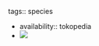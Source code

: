 tags:: species

- availability:: tokopedia
- ![](https://peach-geographical-bat-397.mypinata.cloud/ipfs/QmbkE1tWn8ZFdJwsqQfkdy4yPPcVruCSLvzkgf6vstfeoQ)
